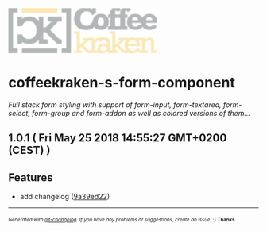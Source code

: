 <img width="300px" src=".resources/coffeekraken-logo.jpg" />

# coffeekraken-s-form-component

_Full stack form styling with support of form-input, form-textarea, form-select, form-group and form-addon as well as colored versions of them..._

## 1.0.1  ( Fri May 25 2018 14:55:27 GMT+0200 (CEST) )


## Features
  - add changelog
  ([9a39ed22](git@github.com:Coffeekraken/s-form-component/commit/9a39ed22b4d63d97c5ab701cf001c1c1cd126507))





---
<sub><sup>*Generated with [git-changelog](https://github.com/rafinskipg/git-changelog). If you have any problems or suggestions, create an issue.* :) **Thanks** </sub></sup>
